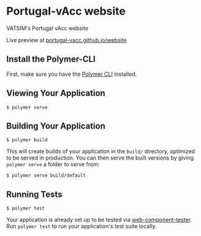 # Portugal-vAcc website

VATSIM's Portugal vAcc website

Live preview at [portugal-vacc.github.io/website](https://portugal-vacc.github.io/live-preview/)

## Install the Polymer-CLI

First, make sure you have the [Polymer CLI](https://www.npmjs.com/package/polymer-cli) installed.

## Viewing Your Application

```
$ polymer serve
```

## Building Your Application

```
$ polymer build
```

This will create builds of your application in the `build/` directory, optimized to be served in production. You can then serve the built versions by giving `polymer serve` a folder to serve from:

```
$ polymer serve build/default
```

## Running Tests

```
$ polymer test
```

Your application is already set up to be tested via [web-component-tester](https://github.com/Polymer/web-component-tester). Run `polymer test` to run your application's test suite locally.
